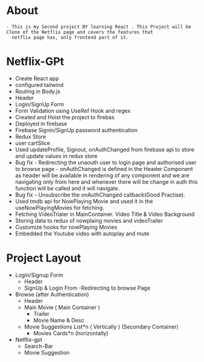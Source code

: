 # About 
    - This is my Second project BY learning React . This Project will be Clone of the Netflix page and covers the features that
      netflix page has, only frontend part of it. 

# Netflix-GPt 
- Create React app
- configured tailwind
- Routing in Body.js
- Header
- Login/SignUp Form
- Form Validation using UseRef Hook and regex
- Created and Hoist the project to firebas
- Deployed in firebase
- Firebase Signin/SignUp password authentication
- Redux Store
- user cartSlice 
- Used updateProfile, Signout, onAuthChanged from firebase api to store and update values in redux store
- Bug fix - Redirecting the unaouth user to login page and authorised user to browse page 
            - onAuthChanged is defined in the Header Component as header will be available in rendering of any component
            and we are navigating only from here and whenever there will be change in auth this function will be called and it will navigate.
- Bug fix - Unsubscribe the onAuthChanged callback(Good Practise).
- Used tmdb api for NowPlaying Movie and used it in the useNowPlayingMovies for fetching.
- Fetching VideoTrialer in MainContainer. Video Title & Video Background  
- Storing data to redux of nowplaing movies and videoTrailer
- Customize hooks for nowPlaying Movies
- Embedded the Youtube video with autoplay and mute 







# Project Layout 
- Login/Signup Form
    - Header 
    - SignUp & Login From
    -Redirecting to browse Page
- Browse (after Authentication)
    - Header
    - Main Movie ( Main Container )
        - Trailer
        - Movie Name & Desc
    - Movie Suggestions List*n ( Vertically ) (Secondary Container)
        - Movies Cards*n (horizontally)
- Netflix-gpt
    - Search-Bar
    - Movie Suggestion